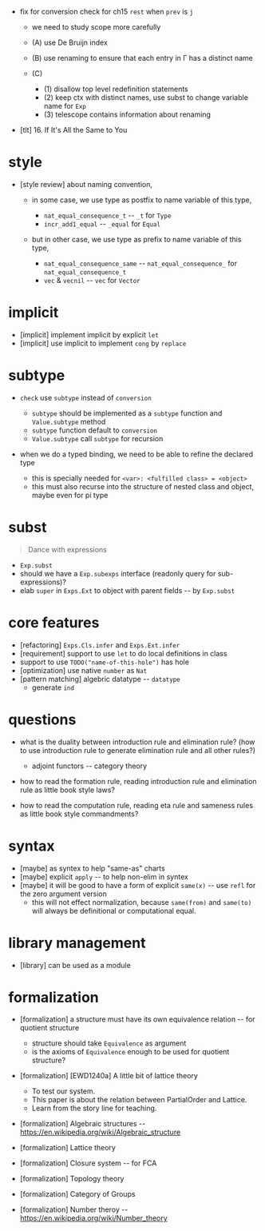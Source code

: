 - fix for conversion check for ch15 `rest` when `prev` is `j`

  - we need to study scope more carefully

  - (A) use De Bruijn index
  - (B) use renaming to ensure that each entry in Γ has a distinct name
  - (C)
    - (1) disallow top level redefinition statements
    - (2) keep ctx with distinct names, use subst to change variable name for `Exp`
    - (3) telescope contains information about renaming

- [tlt] 16. If It's All the Same to You

# style

- [style review] about naming convention,
  - in some case, we use type as postfix to name variable of this type,
    - `nat_equal_consequence_t` -- `_t` for `Type`
    - `incr_add1_equal` -- `_equal` for `Equal`

  - but in other case, we use type as prefix to name variable of this type,
    - `nat_equal_consequence_same` -- `nat_equal_consequence_` for `nat_equal_consequence_t`
    - `vec` & `vecnil` -- `vec` for `Vector`

# implicit

- [implicit] implement implicit by explicit `let`
- [implicit] use implicit to implement `cong` by `replace`

# subtype

- `check` use `subtype` instead of `conversion`
  - `subtype` should be implemented as a `subtype` function and `Value.subtype` method
  - `subtype` function default to `conversion`
  - `Value.subtype` call `subtype` for recursion

- when we do a typed binding, we need to be able to refine the declared type
  - this is specially needed for `<var>: <fulfilled class> = <object>`
  - this must also recurse into the structure of nested class and object, maybe even for pi type

# subst

> Dance with expressions

- `Exp.subst`
- should we have a `Exp.subexps` interface (readonly query for sub-expressions)?
- elab `super` in `Exps.Ext` to object with parent fields -- by `Exp.subst`

# core features

- [refactoring] `Exps.Cls.infer` and `Exps.Ext.infer`
- [requirement] support to use `let` to do local definitions in class
- support to use `TODO("name-of-this-hole")` has hole
- [optimization] use native `number` as `Nat`
- [pattern matching] algebric datatype -- `datatype`
  - generate `ind`

# questions

- what is the duality between introduction rule and elimination rule?
  (how to use introduction rule to generate elimination rule and all other rules?)
  - adjoint functors -- category theory

- how to read the formation rule, reading introduction rule and elimination rule as little book style laws?
- how to read the computation rule, reading eta rule and sameness rules as little book style commandments?

# syntax

- [maybe] as syntex to help "same-as" charts
- [maybe] explicit `apply` -- to help non-elim in syntex
- [maybe] it will be good to have a form of explicit `same(x)` -- use `refl` for the zero argument version
  - this will not effect normalization, because `same(from)` and `same(to)` will always be definitional or computational equal.

# library management

- [library] can be used as a module

# formalization

- [formalization] a structure must have its own equivalence relation -- for quotient structure
  - structure should take `Equivalence` as argument
  - is the axioms of `Equivalence` enough to be used for quotient structure?

- [formalization] [EWD1240a] A little bit of lattice theory
  - To test our system.
  - This paper is about the relation between PartialOrder and Lattice.
  - Learn from the story line for teaching.
- [formalization] Algebraic structures -- https://en.wikipedia.org/wiki/Algebraic_structure
- [formalization] Lattice theory
- [formalization] Closure system -- for FCA
- [formalization] Topology theory
- [formalization] Category of Groups
- [formalization] Number theroy -- https://en.wikipedia.org/wiki/Number_theory
